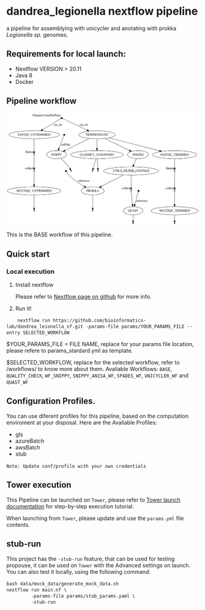 # dandrea_legionella nextflow pipeline

a pipeline for assemblying with unicycler and anotating with prokka _Legionella sp._ genomes.

## Requirements for local launch:

* Nextflow VERSION > 20.11
* Java 8
* Docker

## Pipeline workflow

![dag file](./resources/dag.png)

This is the BASE workflow of this pipeline.

## Quick start

### Local execution
1. Install nextflow 

	Please refer to [Nextflow page on github](https://github.com/nextflow-io/nextflow/) for more info.

2. Run it!

```
	nextflow run https://github.com/bioinformatics-lab/dandrea_leionella_nf.git -params-file params/YOUR_PARAMS_FILE --entry SELECTED_WORKFLOW

```

$YOUR_PARAMS_FILE = FILE NAME, replace for your params file location, please refere to params_stardard.yml as template.

$SELECTED_WORKFLOW, replace for the selected workflow, refer to /workflows/ to know more about them.
Avaliable Workflows: `BASE`, `QUALITY_CHECK`, `WF_SNIPPY`, `SNIPPY_ANISA_WF`, `SPADES_WF`, `UNICYCLER_WF` and `QUAST_WF`


## Configuration Profiles.

You can use diferent profiles for this pipeline, based on the computation enviroment at your disposal. Here are the Avaliable Profiles:

* gls
* azureBatch
* awsBatch
* stub

`Note: Update conf/profile with your own credentials`

## Tower execution
This Pipeline can be launched on `Tower`, please refer to [Tower launch documentation](https://help.tower.nf/docs/launch/overview/) for step-by-step execution tutorial.

When launching from `Tower`, please update and use the `params.yml` file contents.

## stub-run
This project has the `-stub-run` feature, that can be used for testing propouse, it can be used on `Tower` with the Advanced settings on launch. You can also test it locally, using the following command:

```
bash data/mock_data/generate_mock_data.sh
nextflow run main.nf \
		 -params-file params/stub_params.yaml \
		 -stub-run
``` 
